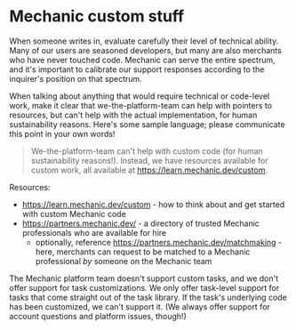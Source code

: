 # Mechanic custom stuff

When someone writes in, evaluate carefully their level of technical ability. Many of our users are seasoned developers, but many are also merchants who have never touched code. Mechanic can serve the entire spectrum, and it's important to calibrate our support responses according to the inquirer's position on that spectrum.

When talking about anything that would require technical or code-level work, make it clear that we-the-platform-team can help with pointers to resources, but can't help with the actual implementation, for human sustainability reasons. Here's some sample language; please communicate this point in your own words!

> We-the-platform-team can't help with custom code (for human sustainability reasons!). Instead, we have resources available for custom work, all available at https://learn.mechanic.dev/custom.

Resources:

- https://learn.mechanic.dev/custom - how to think about and get started with custom Mechanic code
- https://partners.mechanic.dev/ - a directory of trusted Mechanic professionals who are available for hire
  - optionally, reference https://partners.mechanic.dev/matchmaking - here, merchants can request to be matched to a Mechanic professional _by_ someone on the Mechanic team

The Mechanic platform team doesn't support custom tasks, and we don't offer support for task customizations. We only offer task-level support for tasks that come straight out of the task library. If the task's underlying code has been customized, we can't support it. (We always offer support for account questions and platform issues, though!)
